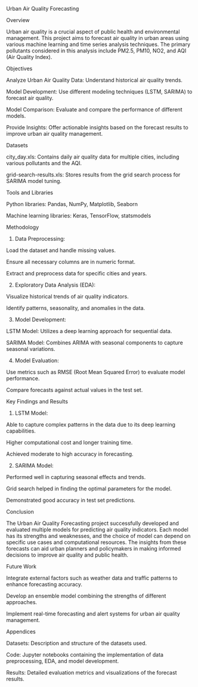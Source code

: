 Urban Air Quality Forecasting

Overview

Urban air quality is a crucial aspect of public health and environmental management. This project aims to forecast air quality in urban areas using various machine learning and time series analysis techniques. The primary pollutants considered in this analysis include PM2.5, PM10, NO2, and AQI (Air Quality Index).

Objectives

Analyze Urban Air Quality Data: Understand historical air quality trends.

Model Development: Use different modeling techniques (LSTM, SARIMA) to forecast air quality.

Model Comparison: Evaluate and compare the performance of different models.

Provide Insights: Offer actionable insights based on the forecast results to improve urban air quality management.

Datasets

city_day.xls: Contains daily air quality data for multiple cities, including various pollutants and the AQI.

grid-search-results.xls: Stores results from the grid search process for SARIMA model tuning.

Tools and Libraries

Python libraries: Pandas, NumPy, Matplotlib, Seaborn

Machine learning libraries: Keras, TensorFlow, statsmodels

Methodology

1. Data Preprocessing:

Load the dataset and handle missing values.

Ensure all necessary columns are in numeric format.

Extract and preprocess data for specific cities and years.

2. Exploratory Data Analysis (EDA):

Visualize historical trends of air quality indicators.

Identify patterns, seasonality, and anomalies in the data.

3. Model Development:

LSTM Model: Utilizes a deep learning approach for sequential data.

SARIMA Model: Combines ARIMA with seasonal components to capture seasonal variations.

4. Model Evaluation:

Use metrics such as RMSE (Root Mean Squared Error) to evaluate model performance.

Compare forecasts against actual values in the test set.

Key Findings and Results

1. LSTM Model:

Able to capture complex patterns in the data due to its deep learning capabilities.

Higher computational cost and longer training time.

Achieved moderate to high accuracy in forecasting.

2. SARIMA Model:

Performed well in capturing seasonal effects and trends.

Grid search helped in finding the optimal parameters for the model.

Demonstrated good accuracy in test set predictions.

Conclusion

The Urban Air Quality Forecasting project successfully developed and evaluated multiple models for predicting air quality indicators. Each model has its strengths and weaknesses, and the choice of model can depend on specific use cases and computational resources. The insights from these forecasts can aid urban planners and policymakers in making informed decisions to improve air quality and public health.

Future Work

Integrate external factors such as weather data and traffic patterns to enhance forecasting accuracy.

Develop an ensemble model combining the strengths of different approaches.

Implement real-time forecasting and alert systems for urban air quality management.

Appendices

Datasets: Description and structure of the datasets used.

Code: Jupyter notebooks containing the implementation of data preprocessing, EDA, and model development.

Results: Detailed evaluation metrics and visualizations of the forecast results.

